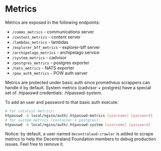 # Metrics

Metrics are exposed in the following endpoints:

- `/comms_metrics` - communications server
- `/content_metrics` - content server
- `/lambdas_metrics` - lambdas
- `/explorer_bff_metrics` - explorer-bff server
- `/archipelago_metrics` - archipelago service
- `/system_metrics` - cadvisor
- `/postgres_metrics` - postgres exporter
- `/nats_metrics` - NATS exporter
- `/pow_auth_metrics` - POW auth server

Metrics are protected under basic auth since prometheus scrappers can handle it by default. System metrics (cadvisor + postgres) have a special set of .htpasswd credentials: .htpasswd-system.

To add an user and password to that basic auth execute:

```bash
# for catalyst metrics:
htpasswd -b local/nginx/auth/.htpasswd-metrics [username] [password]
# for system metrics (container + postgres):
htpasswd -b local/nginx/auth/.htpasswd-system [username] [password]
```

Notice: by default, a user named `decentraland-crawler` is added to scrape metrics to help the Decentraland Foundation members to debug production issues. Feel free to remove it.

